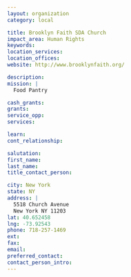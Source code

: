 ```yaml
---
layout: organization
category: local

title: Brooklyn Faith SDA Church
impact_area: Human Rights
keywords: 
location_services: 
location_offices: 
website: http://www.brooklynfaith.org/‎

description: 
mission: |
  Food Pantry

cash_grants: 
grants: 
service_opp: 
services: 

learn: 
cont_relationship: 

salutation: 
first_name: 
last_name: 
title_contact_person: 

city: New York
state: NY
address: |
  5518 Church Avenue  
  New York NY 11203
lat: 40.652458
lng: -73.92543
phone: 718-257-1469
ext: 
fax: 
email: 
preferred_contact: 
contact_person_intro: 
---
```

